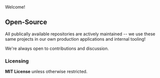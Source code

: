 Welcome!

## Open-Source

All publically available repositories are actively maintained -- we use these
same projects in our own production applications and internal tooling!

We're always open to contributions and discussion.

### Licensing

**MIT License** unless otherwise restricted.
